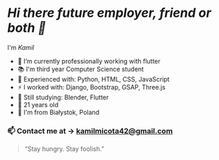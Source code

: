 # _Hi there future employer, friend or both 👋_ 
I'm _Kamil_ 
 - 🔭 I’m currently professionally working with flutter
 - 📚 I'm third year Computer Science student
 - 🌻 Experienced with: Python, HTML, CSS, JavaScript 
 - ⚡ I worked with: Django, Bootstrap, GSAP, Three.js
 - 🌱 Still studying: Blender, Flutter
 - :boy: 21 years old
 - :city_sunrise: I'm from Białystok, Poland
### :mailbox: Contact me at -> kamilmicota42@gmail.com

> “Stay hungry. Stay foolish.”
<!--
**KamilMicota42/KamilMicota42** is a ✨ _special_ ✨ repository because its `README.md` (this file) appears on your GitHub profile.

Here are some ideas to get you started:

- 🔭 I’m currently working on ...
- 🌱 I’m currently learning ...
- 👯 I’m looking to collaborate on ...
- 🤔 I’m looking for help with ...
- 💬 Ask me about ...
- 📫 How to reach me: ...
- 😄 Pronouns: ...
- ⚡ Fun fact: ...
-->
